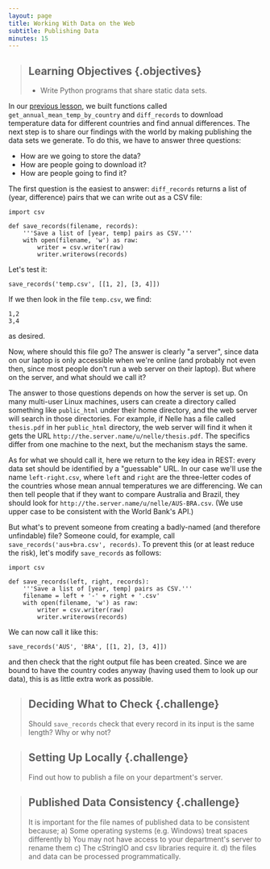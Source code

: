 ```yaml
---
layout: page
title: Working With Data on the Web
subtitle: Publishing Data
minutes: 15
---
```

> ## Learning Objectives {.objectives}
>
> *   Write Python programs that share static data sets.

In our [previous lesson](01-getdata.html),
we built functions called `get_annual_mean_temp_by_country` and `diff_records`
to download temperature data for different countries and find annual differences.
The next step is to share our findings with the world by making publishing the data sets we generate.
To do this, we have to answer three questions:

*   How are we going to store the data?
*   How are people going to download it?
*   How are people going to find it?

The first question is the easiest to answer:
`diff_records` returns a list of (year, difference) pairs that we can write out as a CSV file:

~~~ {.python}
import csv

def save_records(filename, records):
    '''Save a list of [year, temp] pairs as CSV.'''
    with open(filename, 'w') as raw:
        writer = csv.writer(raw)
        writer.writerows(records)
~~~

Let's test it:

~~~ {.python}
save_records('temp.csv', [[1, 2], [3, 4]])
~~~

If we then look in the file `temp.csv`, we find:

~~~
1,2
3,4
~~~

as desired.

Now, where should this file go?
The answer is clearly "a server",
since data on our laptop is only accessible when we're online
(and probably not even then, since most people don't run a web server on their laptop).
But where on the server, and what should we call it?

The answer to those questions depends on how the server is set up.
On many multi-user Linux machines,
users can create a directory called something like `public_html` under their home directory,
and the web server will search in those directories.
For example,
if Nelle has a file called `thesis.pdf` in her `public_html` directory,
the web server will find it when it gets the URL `http://the.server.name/u/nelle/thesis.pdf`.
The specifics differ from one machine to the next, but the mechanism stays the same.

As for what we should call it, here we return to the key idea in REST:
every data set should be identified by a "guessable" URL.
In our case we'll use the name `left-right.csv`,
where `left` and `right` are the three-letter codes of the countries whose mean annual temperatures we are differencing.
We can then tell people that if they want to compare Australia and Brazil,
they should look for `http://the.server.name/u/nelle/AUS-BRA.csv`.
(We use upper case to be consistent with the World Bank's API.)

But what's to prevent someone from creating a badly-named (and therefore unfindable) file?
Someone could, for example, call `save_records('aus+bra.csv', records)`.
To prevent this (or at least reduce the risk), let's modify `save_records` as follows:

~~~ {.python}
import csv

def save_records(left, right, records):
    '''Save a list of [year, temp] pairs as CSV.'''
    filename = left + '-' + right + '.csv'
    with open(filename, 'w') as raw:
        writer = csv.writer(raw)
        writer.writerows(records)
~~~

We can now call it like this:

~~~ {.python}
save_records('AUS', 'BRA', [[1, 2], [3, 4]])
~~~

and then check that the right output file has been created.
Since we are bound to have the country codes anyway (having used them to look up our data), this is as little extra work as possible.

> ## Deciding What to Check {.challenge}
>
> Should `save_records` check that every record in its input is the same length?
> Why or why not?

> ## Setting Up Locally {.challenge}
>
> Find out how to publish a file on your department's server.

>## Published Data Consistency {.challenge}
>
> It is important for the file names of published data to be consistent because;
>a) Some operating systems (e.g. Windows) treat spaces differently
>b) You may not have access to your department's server to rename them
>c) The cStringIO and csv libraries require it.
>d) the files and data can be processed programmatically.
>
